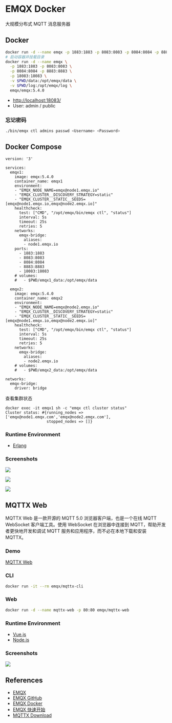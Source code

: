 # EMQX Docker

大规模分布式 MQTT 消息服务器

## Docker
```sh
docker run -d --name emqx -p 1883:1883 -p 8083:8083 -p 8084:8084 -p 8883:8883 -p 18083:18083 emqx/emqx:5.4.0
# 启动容器并挂载目录
docker run -d --name emqx \
  -p 1883:1883 -p 8083:8083 \
  -p 8084:8084 -p 8883:8883 \
  -p 18083:18083 \
  -v $PWD/data:/opt/emqx/data \
  -v $PWD/log:/opt/emqx/log \
  emqx/emqx:5.4.0
```
- [http://localhost:18083/](http://localhost:18083/)
- User: admin / public

### 忘记密码
```sh
./bin/emqx ctl admins passwd <Username> <Password>
```

## Docker Compose
```
version: '3'

services:
  emqx1:
    image: emqx:5.4.0
    container_name: emqx1
    environment:
    - "EMQX_NODE_NAME=emqx@node1.emqx.io"
    - "EMQX_CLUSTER__DISCOVERY_STRATEGY=static"
    - "EMQX_CLUSTER__STATIC__SEEDS=[emqx@node1.emqx.io,emqx@node2.emqx.io]"
    healthcheck:
      test: ["CMD", "/opt/emqx/bin/emqx ctl", "status"]
      interval: 5s
      timeout: 25s
      retries: 5
    networks:
      emqx-bridge:
        aliases:
        - node1.emqx.io
    ports:
      - 1883:1883
      - 8083:8083
      - 8084:8084
      - 8883:8883
      - 18083:18083 
    # volumes:
    #   - $PWD/emqx1_data:/opt/emqx/data

  emqx2:
    image: emqx:5.4.0
    container_name: emqx2
    environment:
    - "EMQX_NODE_NAME=emqx@node2.emqx.io"
    - "EMQX_CLUSTER__DISCOVERY_STRATEGY=static"
    - "EMQX_CLUSTER__STATIC__SEEDS=[emqx@node1.emqx.io,emqx@node2.emqx.io]"
    healthcheck:
      test: ["CMD", "/opt/emqx/bin/emqx ctl", "status"]
      interval: 5s
      timeout: 25s
      retries: 5
    networks:
      emqx-bridge:
        aliases:
        - node2.emqx.io
    # volumes:
    #   - $PWD/emqx2_data:/opt/emqx/data

networks:
  emqx-bridge:
    driver: bridge
```

查看集群状态
```
docker exec -it emqx1 sh -c "emqx ctl cluster status"
Cluster status: #{running_nodes => ['emqx@node1.emqx.com','emqx@node2.emqx.com'],
                  stopped_nodes => []}
```

### Runtime Environment
- [Erlang](https://www.erlang.org/downloads)

### Screenshots
![](https://www.emqx.io/docs/assets/architecture_image.f5sZc1A2.png)

![](https://www.emqx.io/docs/assets/dashboard-preview.pLCSCcZ3.png)

![](https://www.emqx.io/docs/assets/emqx-dashboard.c8MXyVxN.png)

## MQTTX Web
MQTTX Web 是一款开源的 MQTT 5.0 浏览器客户端，也是一个在线 MQTT WebSocket 客户端工具。使用 WebSocket 在浏览器中连接到 MQTT，帮助开发者更快地开发和调试 MQTT 服务和应用程序，而不必在本地下载和安装 MQTTX。

### Demo
[MQTTX Web](http://www.emqx.io/online-mqtt-client#/recent_connections)

### CLI
```sh
docker run -it --rm emqx/mqttx-cli
```

### Web
```sh
docker run -d --name mqttx-web -p 80:80 emqx/mqttx-web
```

### Runtime Environment
- [Vue.js](https://github.com/vuejs/vue)
- [Node.js](https://nodejs.org/en/download)

### Screenshots
![](https://mqttx.app/images/mqttx-web-preview.png)

## References
- [EMQX](https://www.emqx.io/)
- [EMQX GitHub](https://github.com/emqx/emqx)
- [EMQX Docker](https://www.emqx.io/docs/zh/v5.4/deploy/install-docker.html)
- [EMQX 快速开始](https://www.emqx.io/docs/zh/v5.4/getting-started/getting-started.html)
- [MQTTX Download](https://mqttx.app/downloads?os=docker)